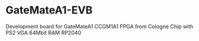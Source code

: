 # GateMateA1-EVB
Development board for GateMateA1 CCGM1A1 FPGA from Cologne Chip with PS2 VGA 64Mbit RAM RP2040
